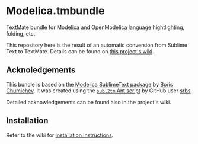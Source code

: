 # Modelica.tmbundle
TextMate bundle for Modelica and OpenModelica language hightlighting, folding, etc.

This repository here is the result of an automatic conversion from Sublime Text to TextMate. Details can be found on [this project's wiki][wikihow].

[wikihow]: wiki/How-was-this-bundle-created%3F

## Acknoledgements

This bundle is based on the [Modelica SublimeText package][modelicasubl] by [Boris Chumichev][borischumichev]. It was created using the [`subl2tm` Ant script][subl2tm] by GitHub user [srbs].

[borischumichev]: https://github.com/BorisChumichev/
[modelicasubl]: https://github.com/BorisChumichev/modelicaSublimeTextPackage
[subl2tm]: https://github.com/srbs/textmate-to-sublime-converter
[srbs]: https://github.com/srbs

Detailed acknowledgements can be found also in the project's wiki.

## Installation

Refer to the wiki for [installation instructions][wikinstall].

[wikinstall]: https://github.com/juandesant/Modelica.tmbundle/wiki/Installation-instructions
